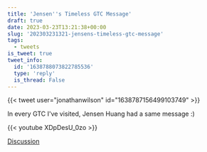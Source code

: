 ```yaml
---
title: 'Jensen''s Timeless GTC Message'
draft: true
date: 2023-03-23T13:21:38+00:00
slug: '202303231321-jensens-timeless-gtc-message'
tags:
  - tweets
is_tweet: true
tweet_info:
  id: '1638788073822785536'
  type: 'reply'
  is_thread: False
---
```




{{< tweet user="jonathanwilson" id="1638787156499103749" >}}

In every GTC I've visited, Jensen Huang had a same message :)

{{< youtube XDpDesU_0zo >}}

[Discussion](https://x.com/sytelus/status/1638788073822785536)
